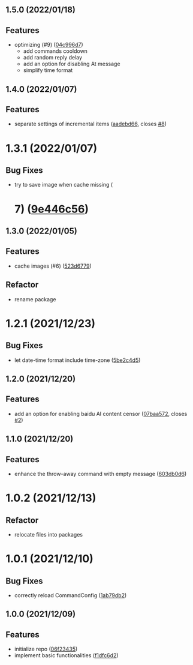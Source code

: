 <a name="1.5.0"></a>

## 1.5.0 (2022/01/18)

## Features

* optimizing (#9) ([04c996d7](https://github.com/Samarium150/mirai-console-simple-echo/commits/04c996d7))
    - add commands cooldown
    - add random reply delay
    - add an option for disabling At message
    - simplify time format

<a name="1.4.0"></a>

## 1.4.0 (2022/01/07)

## Features

* separate settings of incremental
  items ([aadebd66](https://github.com/Samarium150/mirai-console-simple-echo/commits/aadebd66),
  closes [#8](https://github.com/Samarium150/mirai-console-simple-echo/issues/issues/8))

<a name="1.3.1"></a>

# 1.3.1 (2022/01/07)

## Bug Fixes

* try to save image when cache missing (
  # 7) ([9e446c56](https://github.com/Samarium150/mirai-console-simple-echo/commits/9e446c56))

<a name="1.3.0"></a>

## 1.3.0 (2022/01/05)

## Features

* cache images (#6) ([523d6779](https://github.com/Samarium150/mirai-console-simple-echo/commits/523d6779))

## Refactor

* rename package

<a name="1.2.1"></a>

# 1.2.1 (2021/12/23)

## Bug Fixes

* let date-time format include time-zone ([5be2c4d5](https://github.com/Samarium150/mirai-console-simple-echo/commits/5be2c4d5))
  <a name="1.2.0"></a>

## 1.2.0 (2021/12/20)

## Features

* add an option for enabling baidu AI content censor ([07baa572](https://github.com/Samarium150/mirai-console-simple-echo/commits/07baa572),
  closes [#2](https://github.com/Samarium150/mirai-console-simple-echo/issues/issues/2))

<a name="1.1.0"></a>

## 1.1.0 (2021/12/20)

## Features

* enhance the throw-away command with empty message ([603db0d6](https://github.com/Samarium150/mirai-console-simple-echo/commits/603db0d6))

<a name="1.0.2"></a>

# 1.0.2 (2021/12/13)

## Refactor

* relocate files into packages

<a name="1.0.1"></a>

# 1.0.1 (2021/12/10)

## Bug Fixes

* correctly reload CommandConfig ([1ab79db2](https://github.com/Samarium150/mirai-console-simple-echo/commits/1ab79db2))

<a name="1.0.0"></a>

## 1.0.0 (2021/12/09)

## Features

* initialize repo ([06f23435](https://github.com/Samarium150/mirai-console-simple-echo/commits/06f23435))
* implement basic functionalities ([f1dfc6d2](https://github.com/Samarium150/mirai-console-simple-echo/commits/f1dfc6d2))
